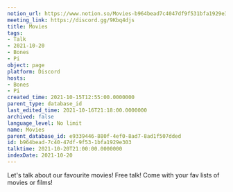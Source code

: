 ```yaml
---
notion_url: https://www.notion.so/Movies-b964bead7c4047df9f531bfa1929e303
meeting_link: https://discord.gg/9Kbq4djs
title: Movies
tags:
- Talk
- 2021-10-20
- Bones
- Pi
object: page
platform: Discord
hosts:
- Bones
- Pi
created_time: 2021-10-15T12:55:00.0000000
parent_type: database_id
last_edited_time: 2021-10-16T21:18:00.0000000
archived: false
language_level: No limit
name: Movies
parent_database_id: e9339446-880f-4ef0-8ad7-8ad1f507dded
id: b964bead-7c40-47df-9f53-1bfa1929e303
talktime: 2021-10-20T21:00:00.0000000
indexDate: 2021-10-20
---
```


Let's talk about our favourite movies!
Free talk! Come with your fav lists of movies or films!


